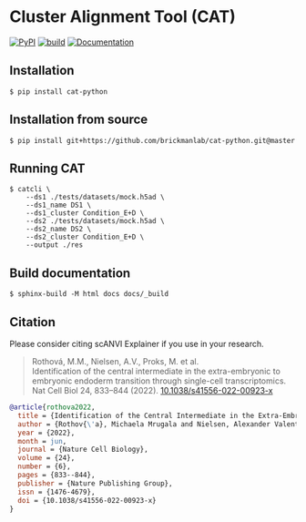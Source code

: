 # Cluster Alignment Tool (CAT)

[![PyPI][pypi-badge]][pypi-link]
[![build][build-badge]][build-link]
[![Documentation][docs-badge]][docs-link]

## Installation

```console
$ pip install cat-python
```

## Installation from source

```console
$ pip install git+https://github.com/brickmanlab/cat-python.git@master
```

## Running CAT

```console
$ catcli \
    --ds1 ./tests/datasets/mock.h5ad \
    --ds1_name DS1 \
    --ds1_cluster Condition_E+D \
    --ds2 ./tests/datasets/mock.h5ad \
    --ds2_name DS2 \
    --ds2_cluster Condition_E+D \
    --output ./res
```

## Build documentation

```console
$ sphinx-build -M html docs docs/_build
```

## Citation

Please consider citing scANVI Explainer if you use in your research.

> Rothová, M.M., Nielsen, A.V., Proks, M. et al. <br>
> Identification of the central intermediate in the extra-embryonic to embryonic endoderm transition through single-cell transcriptomics. <br>
> Nat Cell Biol 24, 833–844 (2022). [10.1038/s41556-022-00923-x]

```BibTeX
@article{rothova2022,
  title = {Identification of the Central Intermediate in the Extra-Embryonic to Embryonic Endoderm Transition through Single-Cell Transcriptomics},
  author = {Rothov{\'a}, Michaela Mrugala and Nielsen, Alexander Valentin and Proks, Martin and Wong, Yan Fung and Riveiro, Alba Redo and {Linneberg-Agerholm}, Madeleine and David, Eyal and Amit, Ido and Trusina, Ala and Brickman, Joshua Mark},
  year = {2022},
  month = jun,
  journal = {Nature Cell Biology},
  volume = {24},
  number = {6},
  pages = {833--844},
  publisher = {Nature Publishing Group},
  issn = {1476-4679},
  doi = {10.1038/s41556-022-00923-x}
}

```

[pypi-badge]: https://img.shields.io/pypi/v/cat-python.svg
[pypi-link]: https://pypi.org/project/cat-python
[docs-badge]: https://readthedocs.org/projects/brickmanlabcat/badge/?version=latest
[docs-link]: https://brickmanlabcat.readthedocs.io/en/latest/
[build-badge]: https://github.com/brickmanlab/cat-python/actions/workflows/build.yml/badge.svg
[build-link]: https://github.com/brickmanlab/cat-python/actions/workflows/build.yml
[10.1038/s41556-022-00923-x]: https://doi.org/10.1038/s41556-022-00923-x
